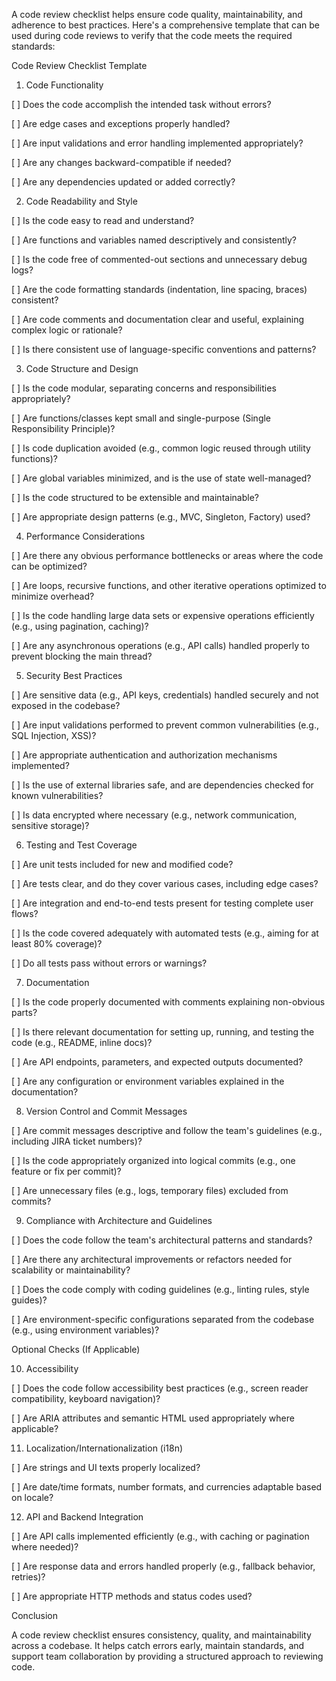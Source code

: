 A code review checklist helps ensure code quality, maintainability, and adherence to best practices. Here's a comprehensive template that can be used during code reviews to verify that the code meets the required standards:

Code Review Checklist Template

1. Code Functionality

[ ] Does the code accomplish the intended task without errors?

[ ] Are edge cases and exceptions properly handled?

[ ] Are input validations and error handling implemented appropriately?

[ ] Are any changes backward-compatible if needed?

[ ] Are any dependencies updated or added correctly?


2. Code Readability and Style

[ ] Is the code easy to read and understand?

[ ] Are functions and variables named descriptively and consistently?

[ ] Is the code free of commented-out sections and unnecessary debug logs?

[ ] Are the code formatting standards (indentation, line spacing, braces) consistent?

[ ] Are code comments and documentation clear and useful, explaining complex logic or rationale?

[ ] Is there consistent use of language-specific conventions and patterns?


3. Code Structure and Design

[ ] Is the code modular, separating concerns and responsibilities appropriately?

[ ] Are functions/classes kept small and single-purpose (Single Responsibility Principle)?

[ ] Is code duplication avoided (e.g., common logic reused through utility functions)?

[ ] Are global variables minimized, and is the use of state well-managed?

[ ] Is the code structured to be extensible and maintainable?

[ ] Are appropriate design patterns (e.g., MVC, Singleton, Factory) used?


4. Performance Considerations

[ ] Are there any obvious performance bottlenecks or areas where the code can be optimized?

[ ] Are loops, recursive functions, and other iterative operations optimized to minimize overhead?

[ ] Is the code handling large data sets or expensive operations efficiently (e.g., using pagination, caching)?

[ ] Are any asynchronous operations (e.g., API calls) handled properly to prevent blocking the main thread?


5. Security Best Practices

[ ] Are sensitive data (e.g., API keys, credentials) handled securely and not exposed in the codebase?

[ ] Are input validations performed to prevent common vulnerabilities (e.g., SQL Injection, XSS)?

[ ] Are appropriate authentication and authorization mechanisms implemented?

[ ] Is the use of external libraries safe, and are dependencies checked for known vulnerabilities?

[ ] Is data encrypted where necessary (e.g., network communication, sensitive storage)?


6. Testing and Test Coverage

[ ] Are unit tests included for new and modified code?

[ ] Are tests clear, and do they cover various cases, including edge cases?

[ ] Are integration and end-to-end tests present for testing complete user flows?

[ ] Is the code covered adequately with automated tests (e.g., aiming for at least 80% coverage)?

[ ] Do all tests pass without errors or warnings?


7. Documentation

[ ] Is the code properly documented with comments explaining non-obvious parts?

[ ] Is there relevant documentation for setting up, running, and testing the code (e.g., README, inline docs)?

[ ] Are API endpoints, parameters, and expected outputs documented?

[ ] Are any configuration or environment variables explained in the documentation?


8. Version Control and Commit Messages

[ ] Are commit messages descriptive and follow the team's guidelines (e.g., including JIRA ticket numbers)?

[ ] Is the code appropriately organized into logical commits (e.g., one feature or fix per commit)?

[ ] Are unnecessary files (e.g., logs, temporary files) excluded from commits?


9. Compliance with Architecture and Guidelines

[ ] Does the code follow the team's architectural patterns and standards?

[ ] Are there any architectural improvements or refactors needed for scalability or maintainability?

[ ] Does the code comply with coding guidelines (e.g., linting rules, style guides)?

[ ] Are environment-specific configurations separated from the codebase (e.g., using environment variables)?


Optional Checks (If Applicable)

10. Accessibility

[ ] Does the code follow accessibility best practices (e.g., screen reader compatibility, keyboard navigation)?

[ ] Are ARIA attributes and semantic HTML used appropriately where applicable?


11. Localization/Internationalization (i18n)

[ ] Are strings and UI texts properly localized?

[ ] Are date/time formats, number formats, and currencies adaptable based on locale?


12. API and Backend Integration

[ ] Are API calls implemented efficiently (e.g., with caching or pagination where needed)?

[ ] Are response data and errors handled properly (e.g., fallback behavior, retries)?

[ ] Are appropriate HTTP methods and status codes used?


Conclusion

A code review checklist ensures consistency, quality, and maintainability across a codebase. It helps catch errors early, maintain standards, and support team collaboration by providing a structured approach to reviewing code.

